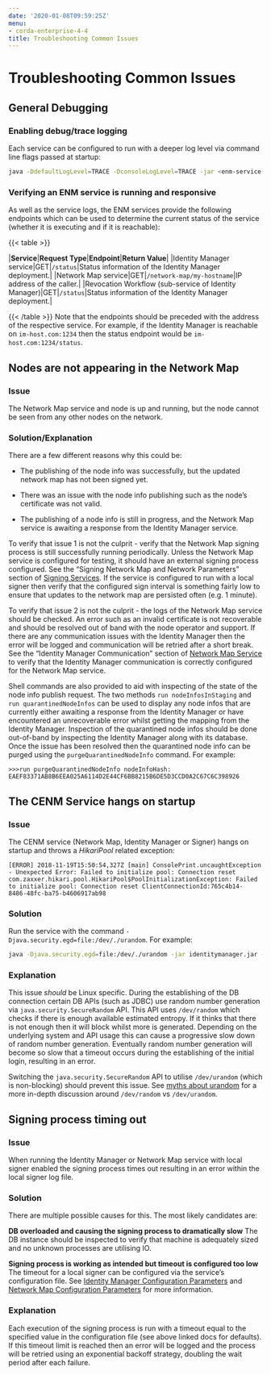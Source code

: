 ```yaml
---
date: '2020-01-08T09:59:25Z'
menu:
- corda-enterprise-4-4
title: Troubleshooting Common Issues
---
```



# Troubleshooting Common Issues


## General Debugging


### Enabling debug/trace logging

Each service can be configured to run with a deeper log level via command line flags passed at startup:

```bash
java -DdefaultLogLevel=TRACE -DconsoleLogLevel=TRACE -jar <enm-service-jar>.jar --config-file <config file>
```

### Verifying an ENM service is running and responsive

As well as the service logs, the ENM services provide the following endpoints which can be used to determine the current
                    status of the service (whether it is executing and if it is reachable):


{{< table >}}

|**Service**|**Request Type**|**Endpoint**|**Return Value**|
|Identity Manager service|GET|`/status`|Status information of the Identity Manager deployment.|
|Network Map service|GET|`/network-map/my-hostname`|IP address of the caller.|
|Revocation Workflow (sub-service of Identity Manager)|GET|`/status`|Status information of the Identity Manager deployment.|

{{< /table >}}
Note that the endpoints should be preceded with the address of the respective service. For example, if the Identity
                    Manager is reachable on `im-host.com:1234` then the status endpoint would be `im-host.com:1234/status`.


## Nodes are not appearing in the Network Map


### Issue

The Network Map service and node is up and running, but the node cannot be seen from any other nodes on the network.


### Solution/Explanation

There are a few different reasons why this could be:


* The publishing of the node info was successfully, but the updated network map has not been signed yet.


* There was an issue with the node info publishing such as the node’s certificate was not valid.


* The publishing of a node info is still in progress, and the Network Map service is awaiting a response from the
                            Identity Manager service.


To verify that issue 1 is not the culprit - verify that the Network Map signing process is still successfully running
                    periodically. Unless the Network Map service is configured for testing, it should have an external signing process
                    configured. See the “Signing Network Map and Network Parameters” section of [Signing Services](signing-service.md). If the service is
                    configured to run with a local signer then verify that the configured sign interval is something fairly low to ensure
                    that updates to the network map are persisted often (e.g. 1 minute).

To verify that issue 2 is not the culprit - the logs of the Network Map service should be checked. An error such as an
                    invalid certificate is not recoverable and should be resolved out of band with the node operator and support.
                    If there are any communication issues with the Identity Manager then the error will be logged and communication will be
                    retried after a short break. See the “Identity Manager Communication” section of [Network Map Service](network-map.md) to verify that the
                    Identity Manager communication is correctly configured for the Network Map service.

Shell commands are also provided to aid with inspecting of the state of the node info publish request. The two methods
                    `run nodeInfosInStaging` and `run quarantinedNodeInfos` can be used to display any node infos that are currently
                    either awaiting a response from the Identity Manager or have encountered an unrecoverable error whilst getting the
                    mapping from the Identity Manager. Inspection of the quarantined node infos should be done out-of-band by inspecting the
                    Identity Manager along with its database. Once the issue has been resolved then the quarantined node info can be purged
                    using the `purgeQuarantinedNodeInfo` command. For example:

```guess
>>>run purgeQuarantinedNodeInfo nodeInfoHash: EAEF83371AB8B6EEA025A6114D2E44CF6BB8215B6DE5D3CCD0A2C67C6C398926
```

## The CENM Service hangs on startup


### Issue

The CENM service (Network Map, Identity Manager or Signer) hangs on startup and throws a *HikariPool* related exception:

```guess
[ERROR] 2018-11-19T15:50:54,327Z [main] ConsolePrint.uncaughtException - Unexpected Error: Failed to initialize pool: Connection reset
com.zaxxer.hikari.pool.HikariPool$PoolInitializationException: Failed to initialize pool: Connection reset ClientConnectionId:765c4b14-
8486-48fc-ba75-b4606917ab98
```

### Solution

Run the service with the command `-Djava.security.egd=file:/dev/./urandom`. For example:

```bash
java -Djava.security.egd=file:/dev/./urandom -jar identitymanager.jar --config-file identitymanager.conf
```

### Explanation

This issue *should* be Linux specific. During the establishing of the DB connection certain DB APIs (such as JDBC) use
                    random number generation via `java.security.SecureRandom` API. This API uses `/dev/random` which checks if there is
                    enough available estimated entropy. If it thinks that there is not enough then it will block whilst more is generated.
                    Depending on the underlying system and API usage this can cause a progressive slow down of random number generation.
                    Eventually random number generation will become so slow that a timeout occurs during the establishing of the initial
                    login, resulting in an error.

Switching the `java.security.SecureRandom` API to utilise `/dev/urandom` (which is non-blocking) should prevent this
                    issue. See [myths about urandom](https://www.2uo.de/myths-about-urandom/) for a more in-depth discussion around
                    `/dev/random` vs `/dev/urandom`.


## Signing process timing out


### Issue

When running the Identity Manager or Network Map service with local signer enabled the signing process times out
                    resulting in an error within the local signer log file.


### Solution

There are multiple possible causes for this. The most likely candidates are:

**DB overloaded and causing the signing process to dramatically slow**
                    The DB instance should be inspected to verify that machine is adequately sized and no unknown processes are utilising
                    IO.

**Signing process is working as intended but timeout is configured too low**
                    The timeout for a local signer can be configured via the service’s configuration file. See
                    [Identity Manager Configuration Parameters](config-identity-manager-parameters.md) and [Network Map Configuration Parameters](config-network-map-parameters.md) for more information.


### Explanation

Each execution of the signing process is run with a timeout equal to the specified value in the configuration file (see
                    above linked docs for defaults). If this timeout limit is reached then an error will be logged and the process will be
                    retried using an exponential backoff strategy, doubling the wait period after each failure.


